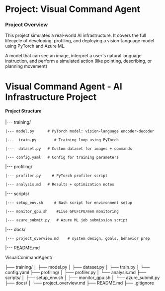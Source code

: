 # Project: Visual Command Agent

### Project Overview

This project simulates a real-world AI infrastructure. It covers the full lifecycle of developing, profiling, and deploying a vision-language model using PyTorch and Azure ML.

A model that can see an image, interpret a user's natural language instruction, and perform a simulated action (like pointing, describing, or planning movement)

# Visual Command Agent - AI Infrastructure Project

#### Project Structure

|--- training/

    |--- model.py      # PyTorch model: vision-language encoder-decoder

    |---  train.py        # Training loop using PyTorch

    |---  dataset.py   # Custom dataset for images + commands

    |--- config.yaml   # Config for training parameters

|--- profiling/

    |--- profiler.py     # PyTorch profiler script

    |--- analysis.md   # Results + optimization notes

|--- scripts/

    |--- setup_env.sh     # Bash script for environment setup

    |--- monitor_gpu.sh    #Live GPU/CPU/mem monitoring

    |--- azure_submit.py   # Azure ML job submission script

|--- docs/

    |--- project_overview.md    # system design, goals, behavior prep

|--- README.md

VisualCommandAgent/


├── training/
 │   ├── model.py
 │   ├── dataset.py
 │   ├── train.py
 │   └── config.yaml
├── profiling/
 │   ├── profiler.py
 │   └── analysis.md
├── scripts/
 │   ├── setup_env.sh
 │   ├── monitor_gpu.sh
 │   └── azure_submit.py
├── docs/
 │   └── project_overview.md
├── README.md
├── .gitignore
